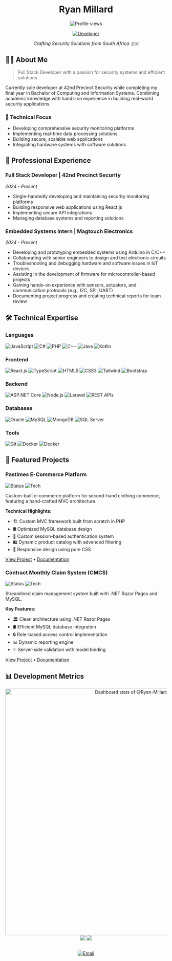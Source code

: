 <h1 align="center">Ryan Millard</h1>
<p align="center">
  <img src="https://komarev.com/ghpvc/?username=ryan-millard&label=Profile%20views&color=0e75b6&style=flat" alt="Profile views" />
</p>


<p align="center">
  <a href="https://www.linkedin.com/in/ryan-millard"><img src="https://img.shields.io/badge/Full--Stack_Developer-0A66C2?style=for-the-badge&logo=dev.to&logoColor=white" alt="Developer"/></a>
</p>

<p align="center">
  <em>Crafting Security Solutions from South Africa 🇿🇦</em>
</p>


## 👨‍💻 About Me

> Full Stack Developer with a passion for security systems and efficient solutions

Currently sole developer at 42nd Precinct Security while completing my final year in Bachelor of Computing and Information Systems. Combining academic knowledge with hands-on experience in building real-world security applications.

### 🎯 Technical Focus
- Developing comprehensive security monitoring platforms
- Implementing real-time data processing solutions
- Building secure, scalable web applications
- Integrating hardware systems with software solutions

## 💼 Professional Experience

### Full Stack Developer | 42nd Precinct Security
*2024 - Present*
- Single-handedly developing and maintaining security monitoring platforms
- Building responsive web applications using React.js
- Implementing secure API integrations
- Managing database systems and reporting solutions

### Embedded Systems Intern | Magtouch Electronics
*2024 - Present*  
- Developing and prototyping embedded systems using Arduino in C/C++  
- Collaborating with senior engineers to design and test electronic circuits  
- Troubleshooting and debugging hardware and software issues in IoT devices  
- Assisting in the development of firmware for microcontroller-based projects  
- Gaining hands-on experience with sensors, actuators, and communication protocols (e.g., I2C, SPI, UART)  
- Documenting project progress and creating technical reports for team review

## 🛠️ Technical Expertise

### Languages
![JavaScript](https://img.shields.io/badge/JavaScript-F7DF1E?style=for-the-badge&logo=javascript&logoColor=black)
![C#](https://img.shields.io/badge/C%23-239120?style=for-the-badge&logo=csharp&logoColor=white)
![PHP](https://img.shields.io/badge/PHP-777BB4?style=for-the-badge&logo=php&logoColor=white)
![C++](https://img.shields.io/badge/C%2B%2B-00599C?style=for-the-badge&logo=c%2B%2B&logoColor=white)
![Java](https://img.shields.io/badge/Java-007396?style=for-the-badge&logo=java&logoColor=white)
![Kotlin](https://img.shields.io/badge/Kotlin-7F52FF?style=for-the-badge&logo=kotlin&logoColor=white)

### Frontend
![React.js](https://img.shields.io/badge/React.js-61DAFB?style=for-the-badge&logo=react&logoColor=black)
![TypeScript](https://img.shields.io/badge/TypeScript-3178C6?style=for-the-badge&logo=typescript&logoColor=white)
![HTML5](https://img.shields.io/badge/HTML5-E34F26?style=for-the-badge&logo=html5&logoColor=white)
![CSS3](https://img.shields.io/badge/CSS3-1572B6?style=for-the-badge&logo=css3&logoColor=white)
![Tailwind](https://img.shields.io/badge/Tailwind-38B2AC?style=for-the-badge&logo=tailwindcss&logoColor=white)
![Bootstrap](https://img.shields.io/badge/Bootstrap-7952B3?style=for-the-badge&logo=bootstrap&logoColor=white)

### Backend
![ASP.NET Core](https://img.shields.io/badge/ASP.NET_Core-512BD4?style=for-the-badge&logo=aspdotnetcore&logoColor=white)
![Node.js](https://img.shields.io/badge/Node.js-339933?style=for-the-badge&logo=node.js&logoColor=white)
![Laravel](https://img.shields.io/badge/Laravel-FF2D20?style=for-the-badge&logo=laravel&logoColor=white)
![REST APIs](https://img.shields.io/badge/REST_APIs-25D366?style=for-the-badge&logo=rest&logoColor=white)

### Databases
![Oracle](https://img.shields.io/badge/Oracle-F80000?style=for-the-badge&logo=oracle&logoColor=white)
![MySQL](https://img.shields.io/badge/MySQL-4479A1?style=for-the-badge&logo=mysql&logoColor=white)
![MongoDB](https://img.shields.io/badge/MongoDB-47A248?style=for-the-badge&logo=mongodb&logoColor=white)
![SQL Server](https://img.shields.io/badge/SQL_Server-CC2927?style=for-the-badge&logo=microsoftsqlserver&logoColor=white)

### Tools
![Git](https://img.shields.io/badge/Git-F05032?style=for-the-badge&logo=git&logoColor=white)
![Docker](https://img.shields.io/badge/Docker-2496ED?style=for-the-badge&logo=docker&logoColor=white)
![Docker](https://img.shields.io/badge/Docker-2496ED?style=for-the-badge&logo=docker&logoColor=white)


## 🚀 Featured Projects

### Pastimes E-Commerce Platform
![Status](https://img.shields.io/badge/Status-Live-success?style=flat-square)
![Tech](https://img.shields.io/badge/Stack-PHP_MySQL-green?style=flat-square)

Custom-built e-commerce platform for second-hand clothing commerce, featuring a hand-crafted MVC architecture.

**Technical Highlights:**
- 🏗️ Custom MVC framework built from scratch in PHP
- 🛢️ Optimized MySQL database design
- 🔐 Custom session-based authentication system
- 🛍️ Dynamic product catalog with advanced filtering
- 📱 Responsive design using pure CSS

[View Project](https://github.com/Ryan-millard/Pastimes-WEDE6021-POE) • [Documentation](https://github.com/Ryan-Millard/Pastimes-WEDE6021-POE/blob/main/README.md)

### Contract Monthly Claim System (CMCS)
![Status](https://img.shields.io/badge/Status-Live-success?style=flat-square)
![Tech](https://img.shields.io/badge/Stack-.NET_Razor-purple?style=flat-square)

Streamlined claim management system built with .NET Razor Pages and MySQL.

**Key Features:**
- 🏛️ Clean architecture using .NET Razor Pages
- 🛢️ Efficient MySQL database integration
- 🔒 Role-based access control implementation
- 📊 Dynamic reporting engine
- ✨ Server-side validation with model binding

[View Project](https://github.com/Ryan-Millard/Contract-Monthly-Claim-System---PROG6212-POE) • [Documentation](https://github.com/Ryan-Millard/Contract-Monthly-Claim-System---PROG6212-POE/blob/main/Documentation.pdf)


## 📊 Development Metrics

<div align="center">
  <a href="https://next.ossinsight.io/widgets/official/compose-user-dashboard-stats?user_id=142347829" target="_blank" style="display: block" align="center">
    <picture>
      <source media="(prefers-color-scheme: dark)" srcset="https://next.ossinsight.io/widgets/official/compose-user-dashboard-stats/thumbnail.png?user_id=142347829&image_size=auto&color_scheme=dark" width="771" height="auto">
      <img alt="Dashboard stats of @Ryan-Millard" src="https://next.ossinsight.io/widgets/official/compose-user-dashboard-stats/thumbnail.png?user_id=142347829&image_size=auto&color_scheme=light" width="771" height="auto">
    </picture>
  </a>
</div>

<!-- Made with [OSS Insight](https://ossinsight.io/) -->

<div align="center">
  <img src="https://github-readme-stats.vercel.app/api?username=ryan-millard&show_icons=true&theme=github_dark&hide_border=true&count_private=true" />

  <img src="https://github-readme-stats.vercel.app/api/top-langs/?username=ryan-millard&layout=compact&theme=github_dark&hide_border=true&langs_count=8" />
</div>

## 

<p align="center">
  <a href="mailto:millardryandevon@gmail.com"><img src="https://img.shields.io/badge/Email-D14836?style=for-the-badge&logo=gmail&logoColor=white" alt="Email"/></a>
</p>